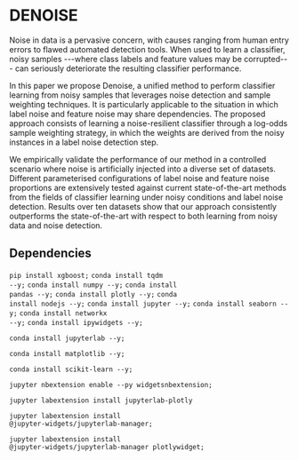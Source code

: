 # DENOISE

Noise in data is a pervasive concern, with causes ranging from human entry errors to flawed automated detection tools.
When used to learn a classifier, noisy samples ---where class labels and feature values may be corrupted--- can seriously deteriorate the resulting classifier performance.

In this paper we propose Denoise, a unified method to perform classifier learning from noisy samples that leverages noise detection and sample weighting techniques.
It is particularly applicable to the situation in which label noise and feature noise may share dependencies.
The proposed approach consists of learning a noise-resilient classifier through a log-odds sample weighting strategy, in which the weights are derived from the noisy instances in a label noise detection step.

We empirically validate the performance of our method in a controlled scenario where noise is artificially injected into a diverse set of datasets.
Different parameterised configurations of label noise and feature noise proportions are extensively tested against current state-of-the-art methods from the fields of classifier learning under noisy conditions and label noise detection.
Results over ten datasets show that our approach consistently outperforms the state-of-the-art with respect to both learning from noisy data and noise detection.


## Dependencies

<code>pip install xgboost;</code>
<code>conda install tqdm --y;</code>
<code>conda install numpy --y;</code>
<code>conda install pandas --y;</code>
<code>conda install plotly --y;</code>
<code>conda install nodejs --y;</code>
<code>conda install jupyter --y;</code>
<code>conda install seaborn --y;</code>
<code>conda install networkx --y;</code>
<code>conda install ipywidgets --y;</code>

<code>conda install jupyterlab --y;</code>

<code>conda install matplotlib --y;</code>

<code>conda install scikit-learn --y;</code>

<code>jupyter nbextension enable --py widgetsnbextension;</code>

<code>jupyter labextension install jupyterlab-plotly</code>

<code>jupyter labextension install @jupyter-widgets/jupyterlab-manager;</code>

<code>jupyter labextension install @jupyter-widgets/jupyterlab-manager plotlywidget;</code>

